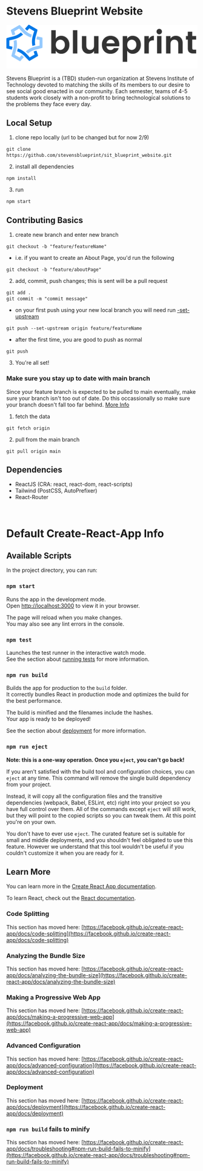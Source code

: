 # Stevens Blueprint Website

![Blueprint](/src/assets/logo_banner.png)

Stevens Blueprint is a (TBD) studen-run organization at Stevens Institute of Technology devoted to matching the skills of its members to our desire to see social good enacted in our community. Each semester, teams of 4-5 students work closely with a non-profit to bring technological solutions to the problems they face every day.

## Local Setup

1. clone repo locally (url to be changed but for now 2/9)

```
git clone https://github.com/stevensblueprint/sit_blueprint_website.git
```

2. install all dependencies

```
npm install
```

3. run

```
npm start
```

## Contributing Basics

1. create new branch and enter new branch

```
git checkout -b "feature/featureName"
```

- i.e. if you want to create an About Page, you'd run the following

```
git checkout -b "feature/aboutPage"
```

2. add, commit, push changes; this is sent will be a pull request

```
git add .
git commit -m "commit message"
```

- on your first push using your new local branch you will need run [-set-upstream](https://www.theserverside.com/blog/Coffee-Talk-Java-News-Stories-and-Opinions/git-push-new-branch-remote-github-gitlab-upstream-example#:~:text=New%20Git%20branches%20and%20upstream,it%20synchronizes%20its%20commit%20history.)

```
git push --set-upstream origin feature/featureName
```

- after the first time, you are good to push as normal

```
git push
```

3. You're all set!

### Make sure you stay up to date with main branch

Since your feature branch is expected to be pulled to main eventually, make sure your branch isn't too out of date.
Do this occassionally so make sure your branch doesn't fall too far behind. [More Info](https://linuxhint.com/pull-master-into-branch-in-git/)

1. fetch the data

```
git fetch origin
```

2. pull from the main branch

```
git pull origin main
```

## Dependencies

- ReactJS (CRA: react, react-dom, react-scripts)
- Tailwind (PostCSS, AutoPrefixer)
- React-Router

<br>

# Default Create-React-App Info

## Available Scripts

In the project directory, you can run:

### `npm start`

Runs the app in the development mode.\
Open [http://localhost:3000](http://localhost:3000) to view it in your browser.

The page will reload when you make changes.\
You may also see any lint errors in the console.

### `npm test`

Launches the test runner in the interactive watch mode.\
See the section about [running tests](https://facebook.github.io/create-react-app/docs/running-tests) for more information.

### `npm run build`

Builds the app for production to the `build` folder.\
It correctly bundles React in production mode and optimizes the build for the best performance.

The build is minified and the filenames include the hashes.\
Your app is ready to be deployed!

See the section about [deployment](https://facebook.github.io/create-react-app/docs/deployment) for more information.

### `npm run eject`

**Note: this is a one-way operation. Once you `eject`, you can't go back!**

If you aren't satisfied with the build tool and configuration choices, you can `eject` at any time. This command will remove the single build dependency from your project.

Instead, it will copy all the configuration files and the transitive dependencies (webpack, Babel, ESLint, etc) right into your project so you have full control over them. All of the commands except `eject` will still work, but they will point to the copied scripts so you can tweak them. At this point you're on your own.

You don't have to ever use `eject`. The curated feature set is suitable for small and middle deployments, and you shouldn't feel obligated to use this feature. However we understand that this tool wouldn't be useful if you couldn't customize it when you are ready for it.

## Learn More

You can learn more in the [Create React App documentation](https://facebook.github.io/create-react-app/docs/getting-started).

To learn React, check out the [React documentation](https://reactjs.org/).

### Code Splitting

This section has moved here: [https://facebook.github.io/create-react-app/docs/code-splitting](https://facebook.github.io/create-react-app/docs/code-splitting)

### Analyzing the Bundle Size

This section has moved here: [https://facebook.github.io/create-react-app/docs/analyzing-the-bundle-size](https://facebook.github.io/create-react-app/docs/analyzing-the-bundle-size)

### Making a Progressive Web App

This section has moved here: [https://facebook.github.io/create-react-app/docs/making-a-progressive-web-app](https://facebook.github.io/create-react-app/docs/making-a-progressive-web-app)

### Advanced Configuration

This section has moved here: [https://facebook.github.io/create-react-app/docs/advanced-configuration](https://facebook.github.io/create-react-app/docs/advanced-configuration)

### Deployment

This section has moved here: [https://facebook.github.io/create-react-app/docs/deployment](https://facebook.github.io/create-react-app/docs/deployment)

### `npm run build` fails to minify

This section has moved here: [https://facebook.github.io/create-react-app/docs/troubleshooting#npm-run-build-fails-to-minify](https://facebook.github.io/create-react-app/docs/troubleshooting#npm-run-build-fails-to-minify)
